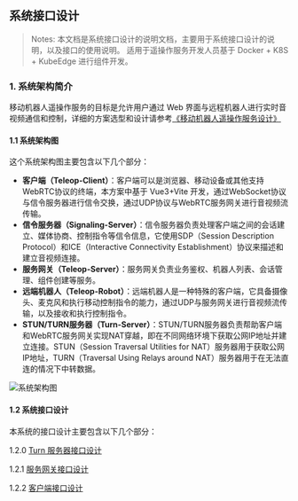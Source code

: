 ## 系统接口设计

>Notes: 本文档是系统接口设计的说明文档，主要用于系统接口设计的说明，以及接口的使用说明。
> 适用于遥操作服务开发人员基于 Docker + K8S + KubeEdge 进行组件开发。


### 1. 系统架构简介

移动机器人遥操作服务的目标是允许用户通过 Web 界面与远程机器人进行实时音视频通信和控制，详细的方案选型和设计请参考[《移动机器人遥操作服务设计》]("../proposal_cn.md")

#### 1.1 系统架构图
这个系统架构图主要包含以下几个部分：

- **客户端（Teleop-Client）**：客户端可以是浏览器、移动设备或其他支持WebRTC协议的终端，本方案中基于 Vue3+Vite 开发，通过WebSocket协议与信令服务器进行信令交换，通过UDP协议与WebRTC服务网关进行音视频流传输。
- **信令服务器（Signaling-Server）**：信令服务器负责处理客户端之间的会话建立、媒体协商、控制指令等信令信息，它使用SDP（Session Description Protocol）和ICE（Interactive Connectivity Establishment）协议来描述和建立音视频连接。
- **服务网关（Teleop-Server）**：服务网关负责业务鉴权、机器人列表、会话管理、组件创建等服务。
- **远端机器人（Teleop-Robot）**：远端机器人是一种特殊的客户端，它具备摄像头、麦克风和执行移动控制指令的能力，通过UDP与服务网关进行音视频流传输，以及接收和执行控制指令。
- **STUN/TURN服务器（Turn-Server）**：STUN/TURN服务器负责帮助客户端和WebRTC服务网关实现NAT穿越，即在不同网络环境下获取公网IP地址并建立连接。STUN（Session Traversal Utilities for NAT）服务器用于获取公网IP地址，TURN（Traversal Using Relays around NAT）服务器用于在无法直连的情况下中转数据。

![系统架构图](../images/teleop.png)

#### 1.2 系统接口设计

本系统的接口设计主要包含以下几个部分：

1.2.0 [Turn 服务器接口设计](./turn-server.md)

1.2.1 [服务网关接口设计](./teleop-server.md)

1.2.2 [客户端接口设计](./teleop-client.md)